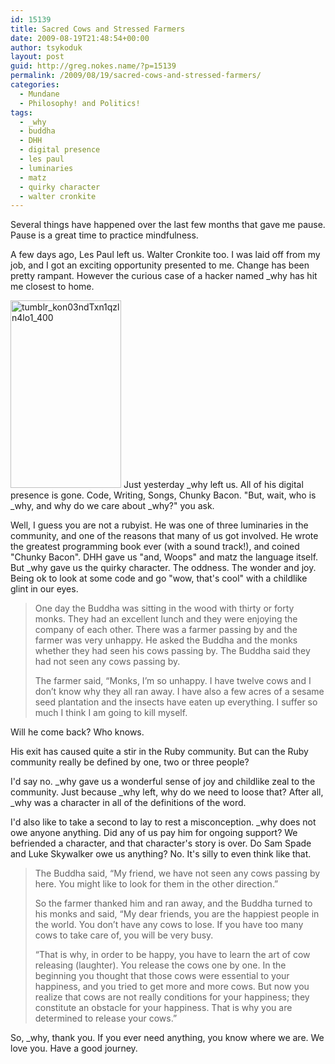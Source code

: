 ```yaml
---
id: 15139
title: Sacred Cows and Stressed Farmers
date: 2009-08-19T21:48:54+00:00
author: tsykoduk
layout: post
guid: http://greg.nokes.name/?p=15139
permalink: /2009/08/19/sacred-cows-and-stressed-farmers/
categories:
  - Mundane
  - Philosophy! and Politics!
tags:
  - _why
  - buddha
  - DHH
  - digital presence
  - les paul
  - luminaries
  - matz
  - quirky character
  - walter cronkite
---
```

Several things have happened over the last few months that gave me pause. Pause is a great time to practice mindfulness.

A few days ago, Les Paul left us. Walter Cronkite too. I was laid off from my job, and I got an exciting opportunity presented to me. Change has been pretty rampant. However the curious case of a hacker named _why has hit me closest to home.

<!--more-->

<img class="alignleft size-medium wp-image-15144" title="tumblr_kon03ndTxn1qzln4lo1_400" src="http://greg.nokes.name/wp-content/uploads/2009/08/tumblr_kon03ndTxn1qzln4lo1_400-177x300.jpg" alt="tumblr_kon03ndTxn1qzln4lo1_400" width="177" height="300" /> Just yesterday _why left us. All of his digital presence is gone. Code, Writing, Songs, Chunky Bacon. "But, wait, who is _why, and why do we care about _why?" you ask.


Well, I guess you are not a rubyist. He was one of three luminaries in the community, and one of the reasons that many of us got involved. He wrote the greatest programming book ever (with a sound track!), and coined "Chunky Bacon". DHH gave us "and, Woops" and matz the language itself. But _why gave us the quirky character. The oddness. The wonder and joy. Being ok to look at some code and go "wow, that's cool" with a childlike glint in our eyes.

<blockquote>One day the Buddha was sitting in the wood with thirty or forty monks. They had an excellent lunch and they were enjoying the company of each other. There was a farmer passing by and the farmer was very unhappy. He asked the Buddha and the monks whether they had seen his cows passing by. The Buddha said they had not seen any cows passing by.

The farmer said, “Monks, I’m so unhappy. I have twelve cows and I don’t know why they all ran away. I have also a few acres of a sesame seed plantation and the insects have eaten up everything. I suffer so much I think I am going to kill myself.</blockquote>

Will he come back? Who knows.

His exit has caused quite a stir in the Ruby community. But can the Ruby community really be defined by one, two or three people?

I'd say no. _why gave us a wonderful sense of joy and childlike zeal to the community. Just because _why left, why do we need to loose that? After all, _why was a character in all of the definitions of the word.

I'd also like to take a second to lay to rest a misconception. _why does not owe anyone anything. Did any of us pay him for ongoing support? We befriended a character, and that character's story is over. Do Sam Spade and Luke Skywalker owe us anything? No. It's silly to even think like that.

<blockquote>The Buddha said, “My friend, we have not seen any cows passing by here. You might like to look for them in the other direction.”

So the farmer thanked him and ran away, and the Buddha turned to his monks and said, “My dear friends, you are the happiest people in the world. You don’t have any cows to lose. If you have too many cows to take care of, you will be very busy.

“That is why, in order to be happy, you have to learn the art of cow releasing (laughter). You release the cows one by one. In the beginning you thought that those cows were essential to your happiness, and you tried to get more and more cows. But now you realize that cows are not really conditions for your happiness; they constitute an obstacle for your happiness. That is why you are determined to release your cows.”</blockquote>

So, _why, thank you. If you ever need anything, you know where we are. We love you. Have a good journey.
